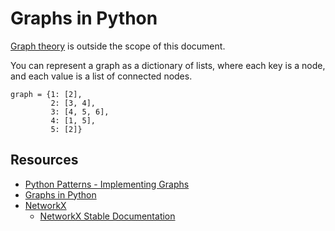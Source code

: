 # Graphs in Python

[Graph theory](https://en.wikipedia.org/wiki/Graph_theory) is outside the scope of this document.

You can represent a graph as a dictionary of lists, where each key is a node, and each value is a list of connected nodes.
```python3
graph = {1: [2],
         2: [3, 4],
         3: [4, 5, 6],
         4: [1, 5],
         5: [2]}
```

## Resources
- [Python Patterns - Implementing Graphs](https://www.python.org/doc/essays/graphs/)
- [Graphs in Python](https://www.python-course.eu/graphs_python.php)
- [NetworkX](https://networkx.github.io/)
  - [NetworkX Stable Documentation](https://networkx.github.io/documentation/stable/)
